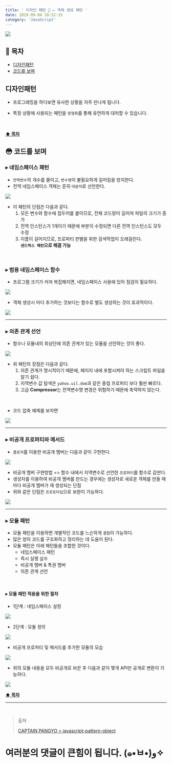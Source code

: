 ```yaml
---
title: ' 디자인 패턴 💠 ▻ 객체 생성 패턴 '
date: 2019-09-04 10:52:15
category: 'JavaScript'
---
```


![](./images/design-pattern/logo.jpg)

## **💎 목차**

- [디자인패턴](#-디자인패턴)
- [코드를 보며](#-코드를-보며)

## **디자인패턴**

- 프로그래밍을 하다보면 유사한 상황을 자주 만나게 됩니다.

- 특정 상황에 사용되는 패턴을 `정형화`를 통해 유연하게 대처할 수 있습니다.

<br />

**[⬆ 목차](#-목차)**

## **😳 코드를 보며**

### ▸ 네임스페이스 패턴

- `전역변수`의 개수를 줄이고, `변수명`이 불필요하게 길어짐을 방지한다.
- 전역 네임스페이스 객체는 흔히 `대문자`로 선언한다.

![](./images/design-pattern/1/1.png)
<br />

- 이 패턴의 단점은 다음과 같다.
  1. 모든 변수와 함수에 접두어를 붙이므로, 전체 코드량이 길어져 파일의 크기가 증가
  2. 전역 인스턴스가 1개이기 때문에 부분이 수정되면 다른 전역 인스턴스도 모두 수정
  3. 이름이 길어지므로, 프로퍼티 판별을 위한 검색작업이 오래걸린다.
     <br />
     **`샌드박스 패턴`으로 해결 가능**

<br />

### ▸ 범용 네임스페이스 함수

- 프로그램 크기가 커져 복잡해지면, 네임스페이스 사용에 있어 점검이 필요하다.

![](./images/design-pattern/1/2.png)
<br />

- 객체 생성시 마다 추가하는 것보다는 함수로 별도 생성하는 것이 효과적이다.

![](./images/design-pattern/1/3.png)
<br />

---

### ▸ 의존 관계 선언

- 함수나 모듈내의 최상단에 의존 관계가 있는 모듈을 선언하는 것이 좋다.

![](./images/design-pattern/1/4.png)
<br />

- 위 패턴의 장점은 다음과 같다.
  1. 의존 관계가 명시적이기 때문에, 페이지 내에 포함시켜야 하는 스크립트 파일을 알기 쉽다.
  2. 지역변수 값 탐색은 `yahoo.uil.dom`과 같은 중첩 프로퍼티 보다 훨씬 빠르다.
  3. 고급 **Compressor**는 전역변수명 변경은 위험하기 때문에 축약하지 않는다.

<br />

- 코드 압축 예제를 보자면

![](./images/design-pattern/1/5.png)
<br />

---

### ▸ 비공개 프로퍼티와 메서드

- `클로저`를 이용한 비공개 멤버는 다음과 같이 구현한다.

![](./images/design-pattern/1/6.png)
<br />

- 비공개 멤버 구현방법 => 함수 내에서 지역변수로 선언한 `프로퍼티`를 함수로 감싼다.
- 생성자를 이용하여 비공개 멤버를 만드는 경우에는 생성자로 새로운 객체를 만들 때 마다 비공개 멤버가 재 생성되는 단점
- 위와 같은 단점은 `프로토타입`으로 보완이 가능하다.

![](./images/design-pattern/1/7.png)
<br />

---

### ▸ 모듈 패턴

- 모듈 패턴을 이용하면 개별적인 코드를 느슨하게 `결합`이 가능하다.
- 많은 양의 코드를 구조화하고 정리하는 데 도움이 된다.
- 모듈 패턴은 아래 패턴들을 조합한 것이다.
  - 네임스페이스 패턴
  - 즉시 실행 삼수
  - 비공개 멤버 & 특권 멤버
  - 의존 관계 선언

<br />

#### ▸ 모듈 패턴 적용을 위한 절차

- 1단계 : 네임스페이스 설정

![](./images/design-pattern/1/8.png)
<br />

- 2단계 : 모듈 정의

![](./images/design-pattern/1/9.png)
<br />

- 비공개 프로퍼티 및 메서드를 추가한 모듈의 모습

![](./images/design-pattern/1/10.png)
<br />

- 위의 모듈 내용을 모두 비공개로 바꾼 후 다음과 같이 몇개 API만 공개로 변환이 가능하다.

![](./images/design-pattern/1/11.png)
<br />

**[⬆ 목차](#-목차)**

---

<br />

> 출처
>
> <a href="https://joshua1988.github.io/web-development/javascript/javascript-pattern-object/" target="_blank">CAPTAIN PANGYO > javascript-pattern-object</a>

# 여러분의 댓글이 큰힘이 됩니다. (๑•̀ㅂ•́)و✧
